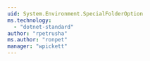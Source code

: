 ```yaml
---
uid: System.Environment.SpecialFolderOption
ms.technology: 
  - "dotnet-standard"
author: "rpetrusha"
ms.author: "ronpet"
manager: "wpickett"
---
```


